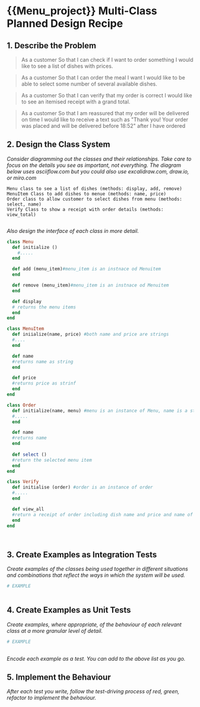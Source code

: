 # {{Menu_project}} Multi-Class Planned Design Recipe

## 1. Describe the Problem

> As a customer
> So that I can check if I want to order something
> I would like to see a list of dishes with prices.

> As a customer
> So that I can order the meal I want
> I would like to be able to select some number of several available dishes.

> As a customer
> So that I can verify that my order is correct
> I would like to see an itemised receipt with a grand total.

> As a customer
> So that I am reassured that my order will be delivered on time
> I would like to receive a text such as "Thank you! Your order was placed and will be delivered before 18:52" after I have ordered

## 2. Design the Class System

_Consider diagramming out the classes and their relationships. Take care to
focus on the details you see as important, not everything. The diagram below
uses asciiflow.com but you could also use excalidraw.com, draw.io, or miro.com_

```
Menu class to see a list of dishes (methods: display, add, remove)
MenuItem Class to add dishes to menue (methods: name, price)
Order class to allow customer to select dishes from menu (methods: select, name)
Verify Class to show a receipt with order details (methods: view_total)


```

_Also design the interface of each class in more detail._

```ruby
class Menu
  def initialize ()
    #.....
  end

  def add (menu_item)#menu_item is an instnace od Menuitem
  end

  def remove (menu_item)#menu_item is an instnace od Menuitem
  end

  def display 
  # returns the menu items
  end
end

class MenuItem
  def iniialize(name, price) #both name and price are strings
  #....
  end

  def name
  #returns name as string
  end

  def price
  #returns price as strinf
  end
end

class Order
  def initialize(name, menu) #menu is an instance of Menu, name is a string of customer name
  #.....
  end

  def name
  #returns name
  end
  
  def select ()
  #return the selected menu item
  end
end

class Verify
  def initialise (order) #order is an instance of order
  #.....
  end

  def view_all
  #return a receipt of order including dish name and price and name of customer
  end
end




```

## 3. Create Examples as Integration Tests

_Create examples of the classes being used together in different situations and
combinations that reflect the ways in which the system will be used._

```ruby
# EXAMPLE
  


```

## 4. Create Examples as Unit Tests

_Create examples, where appropriate, of the behaviour of each relevant class at
a more granular level of detail._

```ruby
# EXAMPLE
  

```

_Encode each example as a test. You can add to the above list as you go._

## 5. Implement the Behaviour

_After each test you write, follow the test-driving process of red, green,
refactor to implement the behaviour._
